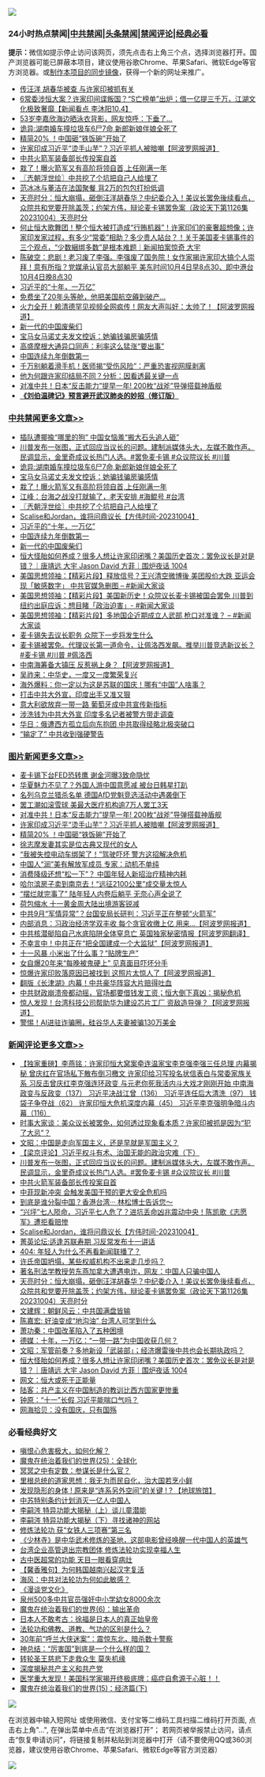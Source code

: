 ![](https://raw.githubusercontent.com/jsvpn/jsproxy/dev/64photo/fqnews-qr.jpg)

<div id="tt">
<h3>24小时热点禁闻|<a href="#%E4%B8%AD%E5%85%B1%E7%A6%81%E9%97%BB%E6%9B%B4%E5%A4%9A%E6%96%87%E7%AB%A0">中共禁闻</a>|<a href="#%E5%9B%BE%E7%89%87%E6%96%B0%E9%97%BB%E6%9B%B4%E5%A4%9A%E6%96%87%E7%AB%A0">头条禁闻</a>|<a href="#%E6%96%B0%E9%97%BB%E8%AF%84%E8%AE%BA%E6%9B%B4%E5%A4%9A%E6%96%87%E7%AB%A0">禁闻评论|<a href="#%E5%BF%85%E7%9C%8B%E7%BB%8F%E5%85%B8%E5%A5%BD%E6%96%87">经典必看</a></h3>
<div><b>提示：</b>微信如提示停止访问该网页，须先点击右上角三个点，选择浏览器打开。国产浏览器可能已屏蔽本项目，建议使用谷歌Chrome、苹果Safari、微软Edge等官方浏览器。或<a href="%E5%88%B6%E4%BD%9Cgit%E7%A6%81%E9%97%BB%E9%95%9C%E5%83%8F.md">制作本项目的同步镜像</a>，获得一个新的网址来推广。</div>
<ul>

<li><a href="/baitai/20231005/1942552.md">传汪洋 胡春华被查 与许家印被抓有关</a></li>
<li><a href="/sohnews/20231005/1942613.md">6常委涉恒大案？许家印间谍叛国？“S亡榜单”出炉；借一亿提三千万，江湖文化极致奢靡【新闻看点 李沐阳10.4】</a></li>
<li><a href="/yule/20231005/1942815.md">53岁李嘉欣海边晒泳衣背影，网友惊呼：下垂了…</a></li>
<li><a href="/cbnews/20231005/1942770.md">诡异:湖南婚车撞垃圾车6尸7命,新郎新娘伴娘全死了</a></li>
<li><a href="/topimagenews/20231005/1942580.md">精简20% ！中国砸“铁饭碗”开始了</a></li>
<li><a href="/topimagenews/20231005/1942646.md">许家印成习近平“烫手山芋”？习近平抓人被暗嘲【阿波罗网报道】</a></li>
<li><a href="/comments/20231005/1942826.md">中共火箭军装备部长传投案自首</a></li>
<li><a href="/cbnews/20231005/1942699.md">栽了！曝火箭军又有高阶将领自首,上任刚满一年</a></li>
<li><a href="/cbnews/20231005/1942675.md">〖兲朝浮世绘〗中共挖了个坑把自己人给埋了</a></li>
<li><a href="/yule/20231005/1942779.md">范冰冰与董洁在法国聚餐 背2万的包包打扮低调</a></li>
<li><a href="/comments/20231005/1942630.md">天亮时分：恒大崩塌，砸倒汪洋胡春华？中纪委介入！美议长罢免後续看点，众院共和党要开除盖茨；约架方伟，辩论麦卡锡罢免案（政论天下第1126集 20231004）天亮时分</a></li>
<li><a href="/sohnews/20231005/1942759.md">何止恒大歌舞团！整个恒大被打造成“行贿机器”！许家印们的豪奢超想像；许家印发家过程，有多少“常委”相助？多少贵人站台？！关于美国麦卡锡事件的三个观点，“少数綑绑多数”是根本难题｜新闻拍案惊奇 大宇</a></li>
<li><a href="/sohnews/20231005/1942833.md">陈破空：悲剧！老习废了李强。李强废了国务院！女作家揭许家印大搞个人崇拜！意有所指？党媒承认官员大部躺平 美东时间10月4日早8点30、即中港台10月4日晚8点30</a></li>
<li><a href="/cbnews/20231005/1942584.md">习近平的“十年，一万亿”</a></li>
<li><a href="/cnnews/20231005/1942761.md">免费坐了20年头等舱，他把美国航空薅到破产…</a></li>
<li><a href="/cnnews/hknews/20231005/1942785.md">火力全开！赖清德罕见视频全网疯传！网友大声叫好：太帅了！【阿波罗网报道】</a></li>
<li><a href="/cbnews/20231005/1942581.md">新一代的中国废柴们</a></li>
<li><a href="/cbnews/20231005/1942741.md">宝马女马诺丈夫发文控诉：她骗钱骗房骗感情</a></li>
<li><a href="/cnnews/20231005/1942772.md">高盛摩根大通异口同声：利率这么猛涨“要出事”</a></li>
<li><a href="/cbnews/20231005/1942582.md">中国连续九年倒数第一</a></li>
<li><a href="/lifebaike/20231005/1942787.md">千万别躺着滑手机！医师揭“受伤风险”：严重恐害视网膜剥离</a></li>
<li><a href="/baitai/20231005/1942716.md">他为何跟许家印结局不同？分析：因看透最关键一点</a></li>
<li><a href="/topimagenews/20231005/1942783.md">对准中共！日本“反击能力”提早一年! 200枚“战斧”导弹搭载神盾舰</a></li>
<li><b><a href="/comments/20200207/1272816.md" target="_blank">《刘伯温碑记》预言避开武汉肺炎的妙招（修订版）</a></b></li>
</ul>
</div>

<div class="catlist">
<h3><a href="/cbnews/" target="_blank">中共禁闻</a><span><a href="/cbnews/" target="_blank" rel="nofollow">更多文章>></a></span></h3>
<ul>
<li><a href="/cbnews/20231005/1942889.md" target="_blank">插队遭揶揄“哪里的狗” 中国女恼羞“搬大石头追人砸”</a></li>
<li><a href="/comments/20231005/1942834.md" target="_blank">川普发布一张图，正式回应当议长的问题。建制派媒体头大，左媒不敢作声。民调显示，金里奇成议长热门人选。#罢免麦卡锡 #众议院议长 #川普</a></li>
<li><a href="/cbnews/20231005/1942770.md" target="_blank">诡异:湖南婚车撞垃圾车6尸7命,新郎新娘伴娘全死了</a></li>
<li><a href="/cbnews/20231005/1942741.md" target="_blank">宝马女马诺丈夫发文控诉：她骗钱骗房骗感情</a></li>
<li><a href="/cbnews/20231005/1942699.md" target="_blank">栽了！曝火箭军又有高阶将领自首,上任刚满一年</a></li>
<li><a href="/cbnews/20231005/1942697.md" target="_blank">江峰：台海之战没打就输了，老天安排 #海鲲号 #台湾</a></li>
<li><a href="/cbnews/20231005/1942675.md" target="_blank">〖兲朝浮世绘〗中共挖了个坑把自己人给埋了</a></li>
<li><a href="/comments/20231005/1942674.md" target="_blank">Scalise和Jordan，谁将问鼎议长【方伟时间-20231004】</a></li>
<li><a href="/cbnews/20231005/1942584.md" target="_blank">习近平的“十年，一万亿”</a></li>
<li><a href="/cbnews/20231005/1942582.md" target="_blank">中国连续九年倒数第一</a></li>
<li><a href="/cbnews/20231005/1942581.md" target="_blank">新一代的中国废柴们</a></li>
<li><a href="/comments/20231005/1942570.md" target="_blank">恒大怪胎如何养成？很多人想让许家印闭嘴？美国历史首次：罢免议长是对是错？｜唐靖远 大宇 Jason David 方菲｜围炉夜话 1004</a></li>
<li><a href="/cbnews/20231005/1942529.md" target="_blank">美国思想领袖：【精彩片段】释放信号？王兴清空微博後 美团股价大跌 亚运会现「敏感数字」 中共官媒急删图 &#8211; #新闻大家谈</a></li>
<li><a href="/cbnews/20231005/1942528.md" target="_blank">美国思想领袖：【精彩片段】美国新历史！众院议长麦卡锡被国会罢免 川普到纽约出庭应诉：想目睹「政治迫害」- #新闻大家谈</a></li>
<li><a href="/cbnews/20231005/1942527.md" target="_blank">美国思想领袖：【精彩片段】多地国企近期成立人武部 枪口对准谁？ &#8211; #新闻大家谈</a></li>
<li><a href="/cbnews/20231004/1942416.md" target="_blank">麦卡锡失去议长职务 众院下一步将发生什么</a></li>
<li><a href="/comments/20231004/1942411.md" target="_blank">麦卡锡被罢免。代理议长第一道命令，让佩洛西发飙。推举川普竞选新议长？#麦卡锡 #川普 #佩洛西</a></li>
<li><a href="/cbnews/20231004/1942385.md" target="_blank">中南海筹备大镇压 反惹祸上身？【阿波罗网报道】</a></li>
<li><a href="/comments/20231004/1942149.md" target="_blank">吴祚来：中华史，一度又一度繁荣复兴</a></li>
<li><a href="/cbnews/20231004/1942268.md" target="_blank">海外爆料：你一定以为这是苏联的国庆！哪有“中国”人啥事？</a></li>
<li><a href="/cbnews/20231004/1942267.md" target="_blank">打击中共大外宣，印度出手又准又狠</a></li>
<li><a href="/cbnews/20231004/1942266.md" target="_blank">意大利欲放弃一带一路 葡萄牙成中共宣传新指标</a></li>
<li><a href="/cbnews/20231004/1942265.md" target="_blank">涉洗钱为中共大外宣 印度多名记者被警方带走调查</a></li>
<li><a href="/cbnews/20231004/1942264.md" target="_blank">华日：俄遭西方孤立后向东抱团 中共取得经略北极突破口</a></li>
<li><a href="/cbnews/20231004/1942263.md" target="_blank">“输定了” 中共收到强硬警告</a></li>

</ul>
</div>
<div class="catlist">
<h3><a href="/topimagenews/" target="_blank">图片新闻</a><span><a href="/topimagenews/" target="_blank" rel="nofollow">更多文章>></a></span></h3>
<ul>
<li><a href="/topimagenews/20231005/1942888.md" target="_blank">麦卡锡下台FED恐转鹰 谢金河曝3致命隐忧</a></li>
<li><a href="/topimagenews/20231005/1942887.md" target="_blank">华夏魅力不见了？外国人游中国意愿减 被台日韩星打趴</a></li>
<li><a href="/topimagenews/20231005/1942864.md" target="_blank">名列乌克兰猎杀名单 德国AfD党魁竞选活动中遇袭倒下</a></li>
<li><a href="/topimagenews/20231005/1942863.md" target="_blank">罢工潮如滚雪球 美最大医疗机构逾7万人罢工3天</a></li>
<li><a href="/topimagenews/20231005/1942783.md" target="_blank">对准中共！日本“反击能力”提早一年! 200枚“战斧”导弹搭载神盾舰</a></li>
<li><a href="/topimagenews/20231005/1942646.md" target="_blank">许家印成习近平“烫手山芋”？习近平抓人被暗嘲【阿波罗网报道】</a></li>
<li><a href="/topimagenews/20231005/1942580.md" target="_blank">精简20% ！中国砸“铁饭碗”开始了</a></li>
<li><a href="/topimagenews/20231005/1942534.md" target="_blank">徐志摩发妻其实是位古典又现代的女人</a></li>
<li><a href="/topimagenews/20231005/1942507.md" target="_blank">“我被失控电动车绑架了！”驾驶吓坏 警方这招解决危机</a></li>
<li><a href="/topimagenews/20231004/1942477.md" target="_blank">中国人“润”美有解放军成员 专家：动机不单纯</a></li>
<li><a href="/topimagenews/20231004/1942451.md" target="_blank">消费降级还想“松一下”？ 中国年轻人新招治疗精神内耗</a></li>
<li><a href="/topimagenews/20231004/1942437.md" target="_blank">哈尔滨房子卖到南京去！“远征2100公里”成交量太惊人</a></li>
<li><a href="/topimagenews/20231004/1942436.md" target="_blank">“摆烂就完事了” 陆年轻人内卷后躺平 无奈心声全说了</a></li>
<li><a href="/topimagenews/20231004/1942435.md" target="_blank">荷包缩水 十一黄金周大陆出境游客锐减</a></li>
<li><a href="/topimagenews/20231004/1942260.md" target="_blank">中共9月“军情异常”？台国安局长研判：习近平正在整顿“火箭军”</a></li>
<li><a href="/topimagenews/20231004/1942232.md" target="_blank">内部消息：习政治经济学双丰收 每个贪官收缴上亿 用来&#8230;【阿波罗网报道】</a></li>
<li><a href="/topimagenews/20231004/1942135.md" target="_blank">中共核潜艇陷自己水底陷阱全体窒息亡 英国独家秘密情报【阿波罗网翻译】</a></li>
<li><a href="/topimagenews/20231004/1942134.md" target="_blank">不幸言中！中共正在“把全国建成一个大监狱”【阿波罗网报道】</a></li>
<li><a href="/topimagenews/20231004/1942120.md" target="_blank">十一风暴 小米出了什么事？“贴牌生产”</a></li>
<li><a href="/topimagenews/20231003/1941900.md" target="_blank">女自爆20年来“每晚被鬼硬上” 见真面目吓坏分手</a></li>
<li><a href="/topimagenews/20231003/1941784.md" target="_blank">惊爆许家印败落原因已被找到 这照片太惊人了【阿波罗网报道】</a></li>
<li><a href="/topimagenews/20231003/1941783.md" target="_blank">翻版《长津湖》内幕！中共豪华阵容大片赔得吐血</a></li>
<li><a href="/topimagenews/20231003/1941755.md" target="_blank">中共财政崩溃帝都动摇，官场都要借钱发工资；恒大倒下真凶：揭秘危机</a></li>
<li><a href="/topimagenews/20231003/1941716.md" target="_blank">惊人发现！台湾科技公司帮助华为建设芯片工厂 资敌造导弹？【阿波罗网报道】</a></li>
<li><a href="/topimagenews/20231003/1941666.md" target="_blank">警惕！AI进驻诈骗圈，硅谷华人夫妻被骗130万美金</a></li>

</ul>
</div>
<div class="catlist">
<h3><a href="/comments/" target="_blank">新闻评论</a><span><a href="/comments/" target="_blank" rel="nofollow">更多文章>></a></span></h3>
<ul>
<li><a href="/comments/20231005/1942907.md" target="_blank">【独家重磅】李燕铭：许家印恒大窝案牵连温家宝李克强李强三任总理 内幕揭秘 曾庆红在官场私下散布倒习檄文 许家印给习写投名状信表白与常委家族关系 习反击曾庆红李克强连环政变 与元老你死我活内斗大戏才刚刚开始 中南海政变与反政变（137） 习近平决战江曾（136） 习近平连任后大清洗（97） 钱袋子争夺战（62） 许家印恒大危机深度内幕（45） 习近平李克强明争暗斗内幕（116）</a></li>
<li><a href="/comments/20231005/1942897.md" target="_blank">时事大家谈：美众议长被罢免，如何透过现象看本质？许家印被抓是因为“犯了大忌”？</a></li>
<li><a href="/comments/20231005/1942884.md" target="_blank">文昭：中国是走向军国主义，还是早就是军国主义？</a></li>
<li><a href="/comments/20231005/1942858.md" target="_blank">【梁京评论】习近平权斗有术、治国无能的政治灾难（下）</a></li>
<li><a href="/comments/20231005/1942834.md" target="_blank">川普发布一张图，正式回应当议长的问题。建制派媒体头大，左媒不敢作声。民调显示，金里奇成议长热门人选。#罢免麦卡锡 #众议院议长 #川普</a></li>
<li><a href="/comments/20231005/1942826.md" target="_blank">中共火箭军装备部长传投案自首</a></li>
<li><a href="/comments/20231005/1942825.md" target="_blank">中菲现新冲突 会触发美国干预的更大安全危机吗</a></li>
<li><a href="/comments/20231005/1942804.md" target="_blank">到底是谁分裂中国？香港台湾··· 林松博士告诉您～</a></li>
<li><a href="/comments/20231005/1942698.md" target="_blank">“兴坪”七人陨命，习近平七人危了？进坑丢命凶兆震动中央！陈凯歌《志愿军》遭拒看赔惨</a></li>
<li><a href="/comments/20231005/1942674.md" target="_blank">Scalise和Jordan，谁将问鼎议长【方伟时间-20231004】</a></li>
<li><a href="/comments/20231005/1942668.md" target="_blank">菁英论坛:适逢苏联寿期 习反常发布十一讲话</a></li>
<li><a href="/comments/20231005/1942640.md" target="_blank">404: 年轻人为什么不再看新闻联播了？</a></li>
<li><a href="/comments/20231005/1942639.md" target="_blank">许氏帝国坍塌，某些权威机构不出来走几步吗？</a></li>
<li><a href="/comments/20231005/1942638.md" target="_blank">著名刑法学教授劳东燕加拿大遭遇电诈，网友：中国人只骗中国人</a></li>
<li><a href="/comments/20231005/1942630.md" target="_blank">天亮时分：恒大崩塌，砸倒汪洋胡春华？中纪委介入！美议长罢免後续看点，众院共和党要开除盖茨；约架方伟，辩论麦卡锡罢免案（政论天下第1126集 20231004）天亮时分</a></li>
<li><a href="/comments/20231005/1942621.md" target="_blank">文建辉：朝鲜风云：中共国满盘皆输</a></li>
<li><a href="/comments/20231005/1942620.md" target="_blank">陈嘉宏: 好油变成“地沟油” 台湾人可学到什么</a></li>
<li><a href="/comments/20231005/1942600.md" target="_blank">萧功秦：中国改革陷入了五种困境</a></li>
<li><a href="/comments/20231005/1942599.md" target="_blank">德媒：十年，一万亿：“一带一路”为中国收获几何？</a></li>
<li><a href="/comments/20231005/1942573.md" target="_blank">文昭：军管前奏？多地新设「武装部」；经济爆雷後中共也会长期执政吗？</a></li>
<li><a href="/comments/20231005/1942570.md" target="_blank">恒大怪胎如何养成？很多人想让许家印闭嘴？美国历史首次：罢免议长是对是错？｜唐靖远 大宇 Jason David 方菲｜围炉夜话 1004</a></li>
<li><a href="/comments/20231005/1942562.md" target="_blank">网文：恒大或死于正能量</a></li>
<li><a href="/comments/20231005/1942561.md" target="_blank">陆客：共产主义在中国制造的教训比西方国家更惨重</a></li>
<li><a href="/comments/20231005/1942549.md" target="_blank">钟原：“十一”长假 习近平能喘口气吗？</a></li>
<li><a href="/comments/20231005/1942548.md" target="_blank">网海拾贝：没有国庆，只有国殇</a></li>

</ul>
</div>

<div class="catlist">
<h3>必看经典好文</h3>
<ul>
<li><a href="/tculture/20231002/1941287.md" target="_blank">嗔恨心危害极大，如何化解？</a></li>
<li><a href="/comments/20181017/1014654.md" target="_blank">魔鬼在统治着我们的世界(25)：全球化</a></li>
<li><a href="/tculture/20200812/1378929.md" target="_blank">冥冥之中有定数：参谋长是什么官？</a></li>
<li><a href="/tculture/20171201/863884.md" target="_blank">里根总统的道家思想：我无为而民自化，治大国若烹小鲜</a></li>
<li><a href="/bannedvideo/20220611/1744386.md" target="_blank">发现隐形的身体 ! 原来是“连系另外空间”的关键 ! ? 【地球旅馆】</a></li>
<li><a href="/comments/20220920/1786910.md" target="_blank">中苏特别条约计划消灭一亿人中国人</a></li>
<li><a href="/tculture/xiulian/20160303/508934.md" target="_blank">李嗣涔 特异功能大揭秘（上）谈儿童潜能</a></li>
<li><a href="/tculture/xiulian/20160303/508938.md" target="_blank">李嗣涔 特异功能大揭秘（下）寻找诸神的网站</a></li>
<li><a href="/comments/20210720/1514058.md" target="_blank">修炼法轮功 获“女铁人三项赛”第三名</a></li>
<li><a href="/comments/20201013/1412612.md" target="_blank">《少林寺》是中华武术修炼的圣地，这部电影曾经唤醒一代中国人的英雄气</a></li>
<li><a href="/comments/20200528/1335859.md" target="_blank">台湾企业高管退出宗教团体 修炼法轮功实现幸福人生</a></li>
<li><a href="/lifebaike/20170523/762432.md" target="_blank">古中医超常的功能 天目一眼看穿病灶</a></li>
<li><a href="/bannedvideo/20210301/1495767.md" target="_blank">【馨香雅句】为何韩国越南兴起汉字复活</a></li>
<li><a href="/comments/20191218/1228234.md" target="_blank">海风：中共对法轮功为何如此敏感？</a></li>
<li><a href="/comments/20200521/783167.md" target="_blank">《漫谈党文化》</a></li>
<li><a href="/comments/20200704/783272.md" target="_blank">泉州500多中共官员强奸中小学幼女8000余次</a></li>
<li><a href="/topimagenews/20180524/947358.md" target="_blank">魔鬼在统治着我们的世界(6)：输出革命</a></li>
<li><a href="/sohnews/20160609/543313.md" target="_blank">日本人不敢考古：徐福是日本人的真正始皇帝</a></li>
<li><a href="/comments/20220329/1711172.md" target="_blank">法轮功和佛教、道教、气功的区别是什么？</a></li>
<li><a href="/topimagenews/20171017/843193.md" target="_blank">30年前“呼兰大侠迷案”：震惊东北，暗杀数十警察</a></li>
<li><a href="/comments/20211016/1639471.md" target="_blank">神总结：“厉害国”到底是一个什么样的国？</a></li>
<li><a href="/health/20141127/823595.md" target="_blank">转轮圣王慈悲下走救众生 莫失机缘</a></li>
<li><a href="/cbnews/20210731/1597512.md" target="_blank">深度揭秘共产主义和共产党</a></li>
<li><a href="/comments/20201115/1431139.md" target="_blank">医学重大发现！美国科学家揭开终极底牌：癌症自愈源于心脏！！</a></li>
<li><a href="/topimagenews/20180610/955499.md" target="_blank">魔鬼在统治着我们的世界(15)：经济篇(下)</a></li>

</ul>
</div>

![](https://raw.githubusercontent.com/jsvpn/jsproxy/dev/64photo/fqnews-qr.jpg)

在浏览器中输入短网址 或使用微信、支付宝等二维码工具扫描二维码打开页面, 点击右上角"...", 在弹出菜单中点击“在浏览器打开”； 若网页被举报禁止访问，请点击“恢复申请访问”，将链接复制并粘贴到浏览器中打开（请不要使用QQ或360浏览器，建议使用谷歌Chrome、苹果Safari、微软Edge等官方浏览器）

![](https://raw.githubusercontent.com/jsvpn/jsproxy/dev/64photo/wx.jpg)